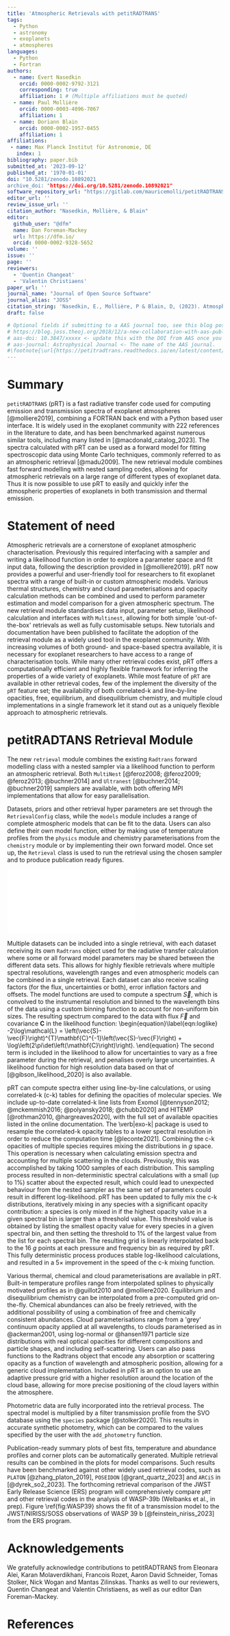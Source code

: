 ```yaml
---
title: 'Atmospheric Retrievals with petitRADTRANS'
tags:
  - Python
  - astronomy
  - exoplanets
  - atmospheres
languages:
  - Python
  - Fortran
authors:
  - name: Evert Nasedkin
    orcid: 0000-0002-9792-3121
    corresponding: true
    affiliation: 1 # (Multiple affiliations must be quoted)
  - name: Paul Mollière
    orcid: 0000-0003-4096-7067
    affiliation: 1
  - name: Doriann Blain
    orcid: 0000-0002-1957-0455
    affiliation: 1
affiliations:
 - name: Max Planck Institut für Astronomie, DE
   index: 1
bibliography: paper.bib
submitted_at: '2023-09-12'
published_at: '1970-01-01'
doi: "10.5281/zenodo.10892021
archive_doi: "https://doi.org/10.5281/zenodo.10892021"
software_repository_url: "https://gitlab.com/mauricemolli/petitRADTRANS"
editor_url: ''
review_issue_url: ''
citation_author: "Nasedkin, Mollière, & Blain"
editor:
  github_user: "@dfm"
  name: Dan Foreman-Mackey
  url: https://dfm.io/
  orcid: 0000-0002-9328-5652
volume: ''
issue: ''
page: ''
reviewers:
  - 'Quentin Changeat'
  - 'Valentin Christiaens'
paper_url: ''
journal_name: "Journal of Open Source Software"
journal_alias: "JOSS"
citation_string: 'Nasedkin, E., Mollière, P & Blain, D, (2023). Atmospheric Retrievals with petitRADTRANS. Journal of Open Source Software'
draft: false

# Optional fields if submitting to a AAS journal too, see this blog post:
# https://blog.joss.theoj.org/2018/12/a-new-collaboration-with-aas-publishing
# aas-doi: 10.3847/xxxxx <- update this with the DOI from AAS once you know it.
# aas-journal: Astrophysical Journal <- The name of the AAS journal.
#\footnote{\url{https://petitradtrans.readthedocs.io/en/latest/content/notebooks/pRT_Retrieval_Example.html}}. 
---
```


# Summary

`petitRADTRANS` (pRT) is a fast radiative transfer code used for computing emission and transmission spectra of exoplanet atmospheres [@molliere2019], combining a FORTRAN back end with a Python based user interface.
It is widely used in the exoplanet community with 222 references in the literature to date, and has been benchmarked against numerous similar tools, including many listed in [@macdonald_catalog_2023].
The spectra calculated with pRT can be used as a forward model for fitting spectroscopic data using Monte Carlo techniques, commonly referred to as an atmospheric retrieval [@madu2009].
The new retrieval module combines fast forward modelling with nested sampling codes, allowing for atmospheric retrievals on a large range of different types of exoplanet data.
Thus it is now possible to use pRT to easily and quickly infer the atmospheric properties of exoplanets in both transmission and thermal emission.

# Statement of need
Atmospheric retrievals are a cornerstone of exoplanet atmospheric characterisation.
Previously this required interfacing with a sampler and writing a likelihood function in order to explore a parameter space and fit input data, following the description provided in [@molliere2019].
pRT now provides a powerful and user-friendly tool for researchers to fit exoplanet spectra with a range of built-in or custom atmospheric models.
Various thermal structures, chemistry and cloud parameterisations and opacity calculation methods can be combined and used to perform parameter estimation and model comparison for a given atmospheric spectrum.
The new retrieval module standardises data input, parameter setup, likelihood calculation and interfaces with `Multinest`, allowing for both simple 'out-of-the-box' retrievals as well as fully customisable setups.
New tutorials and documentation have been published to facilitate the adoption of the retrieval module as a widely used tool in the exoplanet community.
With increasing volumes of both ground- and space-based spectra available, it is necessary for exoplanet researchers to have access to a range of characterisation tools.
While many other retrieval codes exist, pRT offers a computationally efficient and highly flexible framework for inferring the properties of a wide variety of exoplanets.
While most feature of `pRT` are available in other retrieval codes, few of the implement the diversity of the `pRT` feature set; the availability of both correlated-k and line-by-line opacities, free, equilibrium, and disequilibrium chemistry, and multiple cloud implementations in a single framework let it stand out as a uniquely flexible approach to atmospheric retrievals.

# petitRADTANS Retrieval Module
The new `retrieval` module combines the existing `Radtrans` forward modelling class with a nested sampler via a likelihood function to perform an atmospheric retrieval.
Both `MultiNest` [@feroz2008; @feroz2009; @feroz2013; @buchner2014] and `Ultranest` [@buchner2014; @buchner2019] samplers are available, with both offering MPI implementations that allow for easy parallelisation.

Datasets, priors and other retrieval hyper parameters are set through the `RetrievalConfig` class, while the `models` module includes a range of complete atmospheric models that can be fit to the data.
Users can also define their own model function, either by making use of temperature profiles from the `physics` module and chemistry parameterisations from the `chemistry` module or by implementing their own forward model. 
Once set up, the `Retrieval` class is used to run the retrieval using the chosen sampler and to produce publication ready figures.

![Typical example of default pRT outputs. This highlights the fit of a transmission spectrum model to JWST/NIRISS/SOSS data of WASP 39 b as part of the Transiting Early Release Science program.\label{fig:WASP39}](WASP39b_NIRISSSOSSO1_typical_bestfit_spec.pdf)

Multiple datasets can be included into a single retrieval, with each dataset receiving its own `Radtrans` object used for the radiative transfer calculation where some or all forward model parameters may be shared between the different data sets.
This allows for highly flexible retrievals where multiple spectral resolutions, wavelength ranges and even atmospheric models can be combined in a single retrieval.
Each dataset can also receive scaling factors (for the flux, uncertainties or both), error inflation factors and offsets.
The model functions are used to compute a spectrum $\vec{S}$, which is convolved to the instrumental resolution and binned to the wavelength bins of the data using a custom binning function to account for non-uniform bin sizes.
The resulting spectrum compared to the data with flux $\vec{F}$ and covariance $\mathbf{C}$ in the likelihood function:
\begin{equation}\label{eqn:loglike}
    -2\log\mathcal{L} = \left(\vec{S}-\vec{F}\right)^{T}\mathbf{C}^{-1}\left(\vec{S}-\vec{F}\right) + \log\left(2\pi\det\left(\mathbf{C}\right)\right).
\end{equation}
The second term is included in the likelihood to allow for uncertainties to vary as a free parameter during the retrieval, and penalises overly large uncertainties.
A likelihood function for high resolution data based on that of [@gibson_likelihood_2020] is also available.

pRT can compute spectra either using line-by-line calculations, or using correlated-k (c-k) tables for defining the opacities of molecular species.
We include up-to-date correlated-k line lists from Exomol [@tennyson2012; @mckemmish2016; @polyansky2018; @chubb2020] and HITEMP [@rothman2010, @hargreaves2020], with the full set of available opacities listed in the online documentation.
The \verb|exo-k| package is used to resample the correlated-k opacity tables to a lower spectral resolution in order to reduce the computation time [@leconte2021].
Combining the c-k opacities of multiple species requires mixing the distributions in $g$ space. 
This operation is necessary when calculating emission spectra and accounting for multiple scattering in the clouds.
Previously, this was accomplished by taking 1000 samples of each distribution.
This sampling process resulted in non-deterministic spectral calculations with a small (up to 1%) scatter about the expected result, which could lead to unexpected behaviour from the nested sampler as the same set of parameters could result in different log-likelihood.
pRT has been updated to fully mix the c-k distributions, iteratively mixing in any species with a significant opacity contribution: a species is only mixed in if the highest opacity value in a given spectral bin is larger than a threshold value. 
This threshold value is obtained by listing the smallest opacity value for every species in a given spectral bin, and then setting the threshold to 1% of the largest value from the list for each spectral bin.
The resulting grid is linearly interpolated back to the 16 $g$ points at each pressure and frequency bin as required by pRT.
This fully deterministic process produces stable log-likelihood calculations, and resulted in a 5$\times$ improvement in the speed of the c-k mixing function.

Various thermal, chemical and cloud parameterisations are available in pRT.
Built-in temperature profiles range from interpolated splines to physically motivated profiles as in @guillot2010 and @molliere2020.
Equilibrium and disequilibrium chemistry can be interpolated from a pre-computed grid on-the-fly.
Chemical abundances can also be freely retrieved, with the additional possibility of using a combination of free and chemically consistent abundances.
Cloud parameterisations range from a 'grey' continuum opacity applied at all wavelengths, to clouds parameterised as in @ackerman2001, using log-normal or @hansen1971 particle size distributions with real optical opacities for different compositions and particle shapes, and including self-scattering.
Users can also pass functions to the Radtrans object that encode any absorption or scattering opacity as a function of wavelength and atmospheric position, allowing for a generic cloud implementation.
Included in pRT is an option to use an adaptive pressure grid with a higher resolution around the location of the cloud base, allowing for more precise positioning of the cloud layers within the atmosphere. 

Photometric data are fully incorporated into the retrieval process.
The spectral model is multiplied by a filter transmission profile from the SVO database using the `species` package [@stolker2020].
This results in accurate synthetic photometry, which can be compared to the values specified by the user with the `add_photometry` function.

Publication-ready summary plots of best fits, temperature and abundance profiles and corner plots can be automatically generated.
Multiple retrieval results can be combined in the plots for model comparisons.
Such results have been benchmarked against other widely used retrieval codes, such as `PLATON` [@zhang_platon_2019], `POSEIDON` [@grant_quartz_2023] and `ARCiS` in [@dyrek_so2_2023].
The forthcoming retrieval comparison of the JWST Early Release Science (ERS) program will comprehensively compare `pRT` and other retrieval codes in the analysis of WASP-39b (Welbanks et al., in prep).
Figure \ref{fig:WASP39} shows the fit of a transmission model to the JWST/NIRISS/SOSS observations of WASP 39 b [@feinstein_niriss_2023] from the ERS program.



# Acknowledgements

We gratefully acknowledge contributions to petitRADTRANS from Eleonara Alei, Karan Molaverdikhani, Francois Rozet, Aaron David Schneider, Tomas Stolker, Nick Wogan and Mantas Zilinskas. 
Thanks as well to our reviewers, Quentin Changeat and Valentin Christiaens, as well as our editor Dan Foreman-Mackey.

# References
